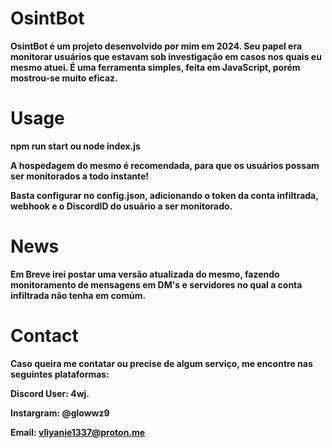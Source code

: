 
# OsintBot

**OsintBot é um projeto desenvolvido por mim em 2024. Seu papel era monitorar usuários que estavam sob investigação em casos nos quais eu mesmo atuei. É uma ferramenta simples, feita em JavaScript, porém mostrou-se muito eficaz.**

# Usage

**npm run start ou node index.js**

**A hospedagem do mesmo é recomendada, para que os usuários possam ser monitorados a todo instante!**

**Basta configurar no config.json, adicionando o token da conta infiltrada, webhook e o DiscordID do usuário a ser monitorado.**

# News
**Em Breve irei postar uma versão atualizada do mesmo, fazendo monitoramento de mensagens em DM's e servidores no qual a conta infiltrada não tenha em comúm.**

# Contact
**Caso queira me contatar ou precise de algum serviço, me encontre nas seguintes plataformas:**

**Discord User: 4wj.**

**Instargram: @glowwz9**

**Email: vliyanie1337@proton.me**

